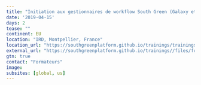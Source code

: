 ```yaml
---
title: "Initiation aux gestionnaires de workflow South Green (Galaxy et TOGGLe) et à l’application Gigwa"
date: '2019-04-15'
days: 2
tease: ""
continent: EU
location: "IRD, Montpellier, France"
location_url: "https://southgreenplatform.github.io/trainings/trainings2019/"
external_url: "https://southgreenplatform.github.io/trainings//files/formation-plateformeSG-2019.pdf#page=6"
gtn: true
contact: "Formateurs"
image: 
subsites: [global, us]
---
```

